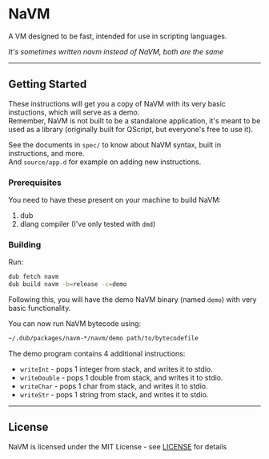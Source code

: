 # NaVM
A VM designed to be fast, intended for use in scripting languages.  
  
_It's sometimes written navm instead of NaVM, both are the same_

---

## Getting Started
These instructions will get you a copy of NaVM with its very basic instuctions, which will serve as a demo.  
Remember, NaVM is not built to be a standalone application, it's meant to be used as a library (originally built
for QScript, but everyone's free to use it).  

See the documents in `spec/` to know about NaVM syntax, built in instructions, and more.  
And `source/app.d` for example on adding new instructions.

### Prerequisites
You need to have these present on your machine to build NaVM:

1. dub
2. dlang compiler (I've only tested with `dmd`)

### Building
Run:
```bash
dub fetch navm
dub build navm -b=release -c=demo
```
Following this, you will have the demo NaVM binary (named `demo`) with very basic functionality.  

You can now run NaVM bytecode using:  
```bash
~/.dub/packages/navm-*/navm/demo path/to/bytecodefile
```

The demo program contains 4 additional instructions:
* `writeInt` - pops 1 integer from stack, and writes it to stdio.
* `writeDouble` - pops 1 double from stack, and writes it to stdio.
* `writeChar` - pops 1 char from stack, and writes it to stdio.
* `writeStr` - pops 1 string from stack, and writes it to stdio.

---

## License
NaVM is licensed under the MIT License - see [LICENSE](LICENSE) for details